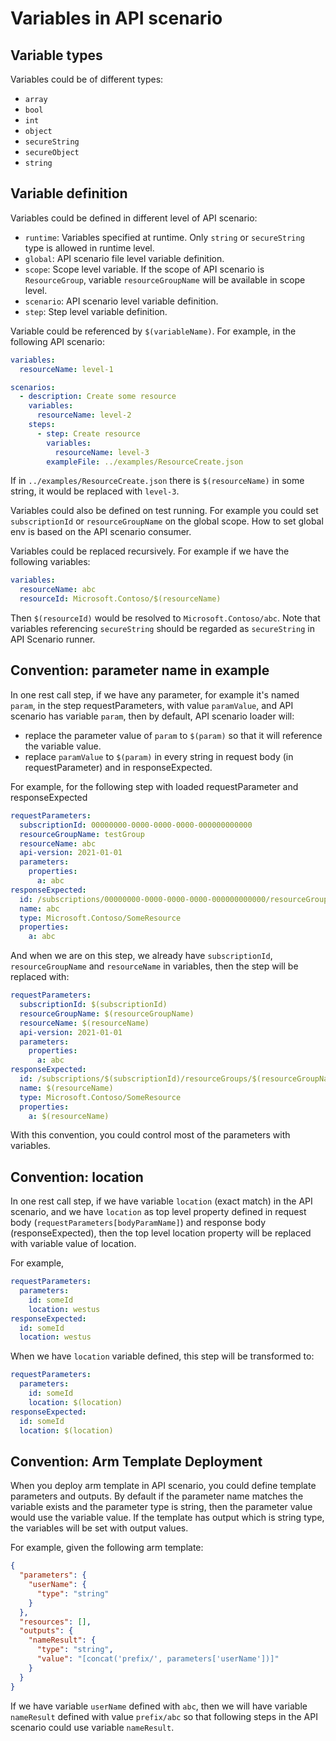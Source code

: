 # Variables in API scenario

## Variable types

Variables could be of different types:
- `array`
- `bool`
- `int`
- `object`
- `secureString`
- `secureObject`
- `string`

## Variable definition

Variables could be defined in different level of API scenario:

- `runtime`: Variables specified at runtime. Only `string` or `secureString` type is allowed in runtime level.
- `global`: API scenario file level variable definition.
- `scope`: Scope level variable. If the scope of API scenario is `ResourceGroup`, variable `resourceGroupName` will be available in scope level.
- `scenario`: API scenario level variable definition.
- `step`: Step level variable definition.

Variable could be referenced by `$(variableName)`. For example, in the following API scenario:

```yaml
variables:
  resourceName: level-1

scenarios:
  - description: Create some resource
    variables:
      resourceName: level-2
    steps:
      - step: Create resource
        variables:
          resourceName: level-3
        exampleFile: ../examples/ResourceCreate.json
```

If in `../examples/ResourceCreate.json` there is `$(resourceName)` in some string, it would be replaced with `level-3`.

Variables could also be defined on test running. For example you could set `subscriptionId` or `resourceGroupName` on the global scope. How to set global env is based on the API scenario consumer.

Variables could be replaced recursively. For example if we have the following variables:

```yaml
variables:
  resourceName: abc
  resourceId: Microsoft.Contoso/$(resourceName)
```

Then `$(resourceId)` would be resolved to `Microsoft.Contoso/abc`. Note that variables referencing `secureString` should be regarded as `secureString` in API Scenario runner.

## Convention: parameter name in example

In one rest call step, if we have any parameter, for example it's named `param`, in the step requestParameters, with value `paramValue`, and API scenario has variable `param`, then by default, API scenario loader will:

- replace the parameter value of `param` to `$(param)` so that it will reference the variable value.
- replace `paramValue` to `$(param)` in every string in request body (in requestParameter) and in responseExpected.

For example, for the following step with loaded requestParameter and responseExpected

```yaml
requestParameters:
  subscriptionId: 00000000-0000-0000-0000-000000000000
  resourceGroupName: testGroup
  resourceName: abc
  api-version: 2021-01-01
  parameters:
    properties:
      a: abc
responseExpected:
  id: /subscriptions/00000000-0000-0000-0000-000000000000/resourceGroups/testGroup/providers/Microsoft.Contoso/SomeResource/abc
  name: abc
  type: Microsoft.Contoso/SomeResource
  properties:
    a: abc
```

And when we are on this step, we already have `subscriptionId`, `resourceGroupName` and `resourceName` in variables, then the step will be replaced with:

```yaml
requestParameters:
  subscriptionId: $(subscriptionId)
  resourceGroupName: $(resourceGroupName)
  resourceName: $(resourceName)
  api-version: 2021-01-01
  parameters:
    properties:
      a: abc
responseExpected:
  id: /subscriptions/$(subscriptionId)/resourceGroups/$(resourceGroupName)/providers/Microsoft.Contoso/SomeResource/$(resourceName)
  name: $(resourceName)
  type: Microsoft.Contoso/SomeResource
  properties:
    a: $(resourceName)
```

With this convention, you could control most of the parameters with variables.

## Convention: location

In one rest call step, if we have variable `location` (exact match) in the API scenario, and we have `location` as top level property defined in request body (`requestParameters[bodyParamName]`) and response body (responseExpected), then the top level location property will be replaced with variable value of location.

For example,

```yaml
requestParameters:
  parameters:
    id: someId
    location: westus
responseExpected:
  id: someId
  location: westus
```

When we have `location` variable defined, this step will be transformed to:

```yaml
requestParameters:
  parameters:
    id: someId
    location: $(location)
responseExpected:
  id: someId
  location: $(location)
```

## Convention: Arm Template Deployment

When you deploy arm template in API scenario, you could define template parameters and outputs. By default if the parameter name matches the variable exists and the parameter type is string, then the parameter value would use the variable value. If the template has output which is string type, the variables will be set with output values.

For example, given the following arm template:

```json
{
  "parameters": {
    "userName": {
      "type": "string"
    }
  },
  "resources": [],
  "outputs": {
    "nameResult": {
      "type": "string",
      "value": "[concat('prefix/', parameters['userName'])]"
    }
  }
}
```

If we have variable `userName` defined with `abc`, then we will have variable `nameResult` defined with value `prefix/abc` so that following steps in the API scenario could use variable `nameResult`.
